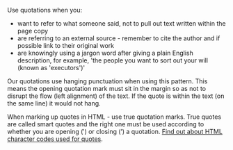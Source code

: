 <p>Use quotations when you:</p>
<ul>
    <li>want to refer to what someone said, not to pull out text written within the page copy</li>
    <li>are referring to an external source - remember to cite the author and if possible link to their original work</li>
    <li>are knowingly using a jargon word after giving a plain English description, for example, 'the people you want to sort out your will (known as 'executors')'</li>
</ul>

<p>Our quotations use hanging punctuation when using this pattern. This means the opening quotation mark must sit in the margin so as not to disrupt the flow (left alignment) of the text. If the quote is within the text (on the same line) it would not hang.</p>

<p>When marking up quotes in HTML - use true quotation marks. True quotes are called smart quotes and the right one must be used according to whether you are opening (&#8219;) or closing (&#8217;) a quotation. <a href="https://www.toptal.com/designers/htmlarrows/punctuation/">Find out about HTML character codes used for quotes</a>.</p>

